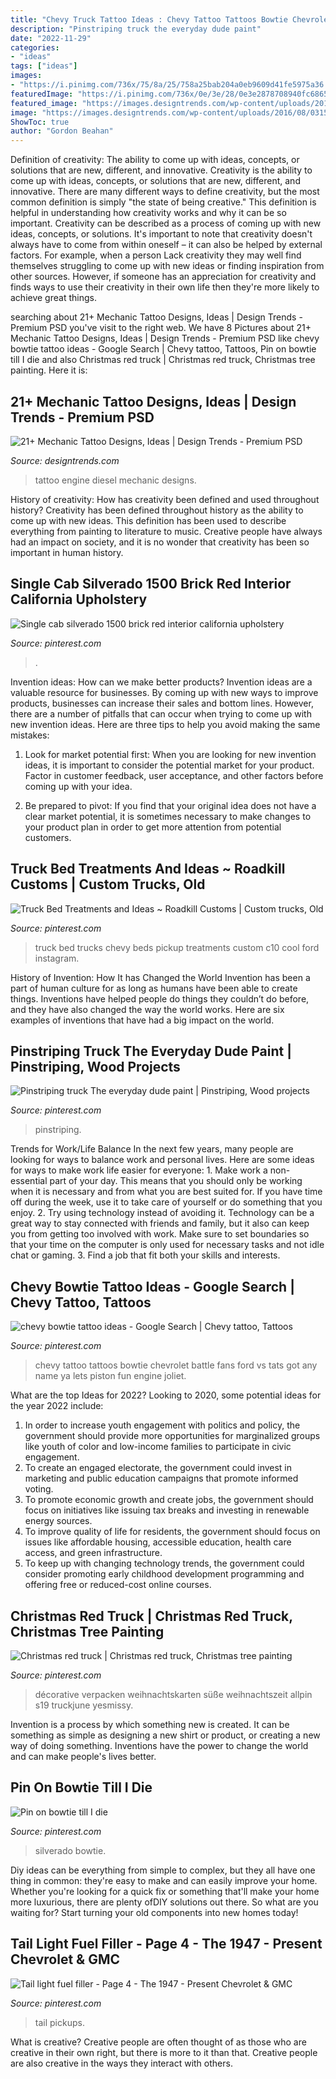```yaml
---
title: "Chevy Truck Tattoo Ideas : Chevy Tattoo Tattoos Bowtie Chevrolet Battle Fans Ford Vs Tats Got Any Name Ya Lets Piston Fun Engine Joliet"
description: "Pinstriping truck the everyday dude paint"
date: "2022-11-29"
categories:
- "ideas"
tags: ["ideas"]
images:
- "https://i.pinimg.com/736x/75/8a/25/758a25bab204a0eb9609d41fe5975a36.jpg"
featuredImage: "https://i.pinimg.com/736x/0e/3e/28/0e3e2878708940fc68656a89d8acc4d5.jpg"
featured_image: "https://images.designtrends.com/wp-content/uploads/2016/08/03153944/Diesel-Engine-Tattoo-Design.jpg"
image: "https://images.designtrends.com/wp-content/uploads/2016/08/03153944/Diesel-Engine-Tattoo-Design.jpg"
ShowToc: true
author: "Gordon Beahan"
---
```



Definition of creativity: The ability to come up with ideas, concepts, or solutions that are new, different, and innovative.
Creativity is the ability to come up with ideas, concepts, or solutions that are new, different, and innovative. There are many different ways to define creativity, but the most common definition is simply "the state of being creative." This definition is helpful in understanding how creativity works and why it can be so important.
Creativity can be described as a process of coming up with new ideas, concepts, or solutions. It's important to note that creativity doesn't always have to come from within oneself – it can also be helped by external factors. For example, when a person Lack creativity they may well find themselves struggling to come up with new ideas or finding inspiration from other sources. However, if someone has an appreciation for creativity and finds ways to use their creativity in their own life then they're more likely to achieve great things.

	

		
searching about 21+ Mechanic Tattoo Designs, Ideas | Design Trends - Premium PSD you've visit to the right web. We have 8 Pictures about 21+ Mechanic Tattoo Designs, Ideas | Design Trends - Premium PSD like chevy bowtie tattoo ideas - Google Search | Chevy tattoo, Tattoos, Pin on bowtie till I die and also Christmas red truck | Christmas red truck, Christmas tree painting. Here it is:
		
    
## 21+ Mechanic Tattoo Designs, Ideas | Design Trends - Premium PSD

<img loading=lazy src="https://images.designtrends.com/wp-content/uploads/2016/08/03153944/Diesel-Engine-Tattoo-Design.jpg" onerror="this.onerror=null;this.src='https://tse1.mm.bing.net/th?id=OIP.DqxeJ4i_qo49ELMb87lEnAHaJQ&amp;pid=15.1';" alt="21+ Mechanic Tattoo Designs, Ideas | Design Trends - Premium PSD">

_Source: designtrends.com_

>tattoo engine diesel mechanic designs. 

	

History of creativity: How has creativity been defined and used throughout history?
Creativity has been defined throughout history as the ability to come up with new ideas. This definition has been used to describe everything from painting to literature to music. Creative people have always had an impact on society, and it is no wonder that creativity has been so important in human history.

    
## Single Cab Silverado 1500 Brick Red Interior California Upholstery

<img loading=lazy src="https://i.pinimg.com/736x/d1/c9/3e/d1c93edaf4591ce62f38d970a9c0d9e4.jpg" onerror="this.onerror=null;this.src='https://tse4.mm.bing.net/th?id=OIP.wUv6Z3VwfdT8pVxJdCx9YwHaHa&amp;pid=15.1';" alt="Single cab silverado 1500 brick red interior california upholstery">

_Source: pinterest.com_

>. 

	

Invention ideas: How can we make better products?
Invention ideas are a valuable resource for businesses. By coming up with new ways to improve products, businesses can increase their sales and bottom lines. However, there are a number of pitfalls that can occur when trying to come up with new invention ideas. Here are three tips to help you avoid making the same mistakes:
1. Look for market potential first: When you are looking for new invention ideas, it is important to consider the potential market for your product. Factor in customer feedback, user acceptance, and other factors before coming up with your idea.

2. Be prepared to pivot: If you find that your original idea does not have a clear market potential, it is sometimes necessary to make changes to your product plan in order to get more attention from potential customers.

    
## Truck Bed Treatments And Ideas ~ Roadkill Customs | Custom Trucks, Old

<img loading=lazy src="https://i.pinimg.com/736x/75/8a/25/758a25bab204a0eb9609d41fe5975a36.jpg" onerror="this.onerror=null;this.src='https://tse4.mm.bing.net/th?id=OIP._NpUna83y-kI9vBEgcMETgHaHa&amp;pid=15.1';" alt="Truck Bed Treatments and Ideas ~ Roadkill Customs | Custom trucks, Old">

_Source: pinterest.com_

>truck bed trucks chevy beds pickup treatments custom c10 cool ford instagram. 

	

History of Invention: How It has Changed the World
Invention has been a part of human culture for as long as humans have been able to create things. Inventions have helped people do things they couldn’t do before, and they have also changed the way the world works. Here are six examples of inventions that have had a big impact on the world.

    
## Pinstriping Truck The Everyday Dude Paint | Pinstriping, Wood Projects

<img loading=lazy src="https://i.pinimg.com/736x/44/b2/07/44b207eae8511cabb92e5fe78d5de57c.jpg" onerror="this.onerror=null;this.src='https://tse1.mm.bing.net/th?id=OIP.e3Ozx5AMZG7U67ch2Frm5AHaJN&amp;pid=15.1';" alt="Pinstriping truck The everyday dude paint | Pinstriping, Wood projects">

_Source: pinterest.com_

>pinstriping. 

	

Trends for Work/Life Balance
In the next few years, many people are looking for ways to balance work and personal lives. Here are some ideas for ways to make work life easier for everyone: 1. Make work a non-essential part of your day. This means that you should only be working when it is necessary and from what you are best suited for. If you have time off during the week, use it to take care of yourself or do something that you enjoy. 2. Try using technology instead of avoiding it. Technology can be a great way to stay connected with friends and family, but it also can keep you from getting too involved with work. Make sure to set boundaries so that your time on the computer is only used for necessary tasks and not idle chat or gaming. 3. Find a job that fit both your skills and interests.

    
## Chevy Bowtie Tattoo Ideas - Google Search | Chevy Tattoo, Tattoos

<img loading=lazy src="https://i.pinimg.com/736x/89/75/74/8975743bca289364b03e8753031ada2c--chevy-tattoo-piston-tattoo.jpg" onerror="this.onerror=null;this.src='https://tse3.mm.bing.net/th?id=OIP.Ss3Jo1-Fkdkj_8QiXfgragHaJ4&amp;pid=15.1';" alt="chevy bowtie tattoo ideas - Google Search | Chevy tattoo, Tattoos">

_Source: pinterest.com_

>chevy tattoo tattoos bowtie chevrolet battle fans ford vs tats got any name ya lets piston fun engine joliet. 

	

What are the top Ideas for 2022?
Looking to 2020, some potential ideas for the year 2022 include: 
1) In order to increase youth engagement with politics and policy, the government should provide more opportunities for marginalized groups like youth of color and low-income families to participate in civic engagement. 
2) To create an engaged electorate, the government could invest in marketing and public education campaigns that promote informed voting. 
3) To promote economic growth and create jobs, the government should focus on initiatives like issuing tax breaks and investing in renewable energy sources. 
4) To improve quality of life for residents, the government should focus on issues like affordable housing, accessible education, health care access, and green infrastructure. 
5) To keep up with changing technology trends, the government could consider promoting early childhood development programming and offering free or reduced-cost online courses.

    
## Christmas Red Truck | Christmas Red Truck, Christmas Tree Painting

<img loading=lazy src="https://i.pinimg.com/736x/92/ad/15/92ad15fb0e2e0758fb014f483282385e.jpg" onerror="this.onerror=null;this.src='https://tse3.mm.bing.net/th?id=OIP.PPEgtTurv3UU34nW2WxOYQHaJ3&amp;pid=15.1';" alt="Christmas red truck | Christmas red truck, Christmas tree painting">

_Source: pinterest.com_

>décorative verpacken weihnachtskarten süße weihnachtszeit allpin s19 truckjune yesmissy. 

	

Invention is a process by which something new is created. It can be something as simple as designing a new shirt or product, or creating a new way of doing something. Inventions have the power to change the world and can make people's lives better.

    
## Pin On Bowtie Till I Die

<img loading=lazy src="https://i.pinimg.com/736x/0e/3e/28/0e3e2878708940fc68656a89d8acc4d5.jpg" onerror="this.onerror=null;this.src='https://tse1.mm.bing.net/th?id=OIP.30wm0eNtM1l7zM_DZZEtWgHaGL&amp;pid=15.1';" alt="Pin on bowtie till I die">

_Source: pinterest.com_

>silverado bowtie. 

	

Diy ideas can be everything from simple to complex, but they all have one thing in common: they're easy to make and can easily improve your home. Whether you're looking for a quick fix or something that'll make your home more luxurious, there are plenty ofDIY solutions out there. So what are you waiting for? Start turning your old components into new homes today!

    
## Tail Light Fuel Filler - Page 4 - The 1947 - Present Chevrolet &amp; GMC

<img loading=lazy src="https://i.pinimg.com/736x/32/56/c4/3256c4be35d9fdabeedf81d38e7828fc.jpg" onerror="this.onerror=null;this.src='https://tse1.mm.bing.net/th?id=OIP.xvwMlkXSkCqswNMiLOsxgQHaJ4&amp;pid=15.1';" alt="Tail light fuel filler - Page 4 - The 1947 - Present Chevrolet &amp; GMC">

_Source: pinterest.com_

>tail pickups. 

	

What is creative?
Creative people are often thought of as those who are creative in their own right, but there is more to it than that. Creative people are also creative in the ways they interact with others.

